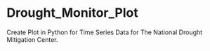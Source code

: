 # Drought_Monitor_Plot
Create Plot in Python for Time Series Data for The National Drought Mitigation Center. 
